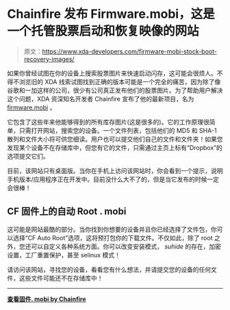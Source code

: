 # Chainfire 发布 Firmware.mobi，这是一个托管股票启动和恢复映像的网站

> 原文：<https://www.xda-developers.com/firmware-mobi-stock-boot-recovery-images/>

如果你曾经试图在你的设备上搜索股票图片来快速启动闪存，这可能会很烦人。不得不浏览旧的 XDA 线索试图找到正确的版本可能是一个完全的痛苦，因为除了像谷歌和一加这样的公司，很少有公司真正发布他们的股票图片。为了帮助用户解决这个问题，XDA 资深知名开发者 Chainfire 宣布了他的最新项目，名为 [firmware.mobi](https://desktop.firmware.mobi/) 。

它包含了这些年来他能够得到的所有库存图片(这是很多的)。它的工作原理很简单，只需打开网站，搜索您的设备。一个文件列表，包括他们的 MD5 和 SHA-1 散列和文件大小将可供您细读。用户也可以提交他们自己的文件和文件夹！如果您发现某个设备不在存储库中，但您有它的文件，只需通过主页上标有“Dropbox”的选项提交它们。

目前，该网站只有桌面版。当你在手机上访问该网站时，你会看到一个提示，说明手机版本/应用程序正在开发中。目前没什么大不了的，但是当它发布的时候一定会很棒！

## CF 固件上的自动 Root . mobi

这可能是网站最酷的部分。当你找到你想要的设备并且你已经选择了文件包，你可以选择“CF Auto Root”选项，这将预打包你的下载文件。不仅如此，除了 root 之外，您还可以自定义各种系统方面。你可以改变安装模式， *suhide* 的存在，加密设置，工厂重置保护，甚至 selinux 模式！

请访问该网站，寻找您的设备，看看您有什么想法，并请提交您的设备的任何文件，这些文件可能还不在存储库中！

* * *

[**查看固件. mobi by Chainfire**](https://desktop.firmware.mobi/)
